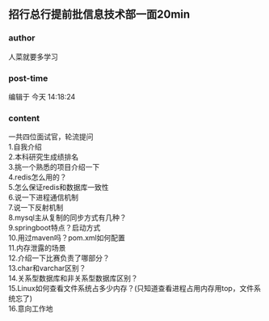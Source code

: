 ## 招行总行提前批信息技术部一面20min
### author 
人菜就要多学习
### post-time 

编辑于  今天 14:18:24
### content 
<div class="post-topic-des nc-post-content">
 一共四位面试官，轮流提问
 <br/>
 1.自我介绍
 <br/>
 2.本科研究生成绩排名
 <br/>
 3.挑一个熟悉的项目介绍一下
 <br/>
 4.redis怎么用的？
 <br/>
 5.怎么保证redis和数据库一致性
 <br/>
 6.说一下进程通信机制
 <br/>
 7.说一下反射机制
 <br/>
 8.mysql主从复制的同步方式有几种？
 <br/>
 9.springboot特点？启动方式
 <br/>
 10.用过maven吗？pom.xml如何配置
 <br/>
 11.内存泄露的场景
 <br/>
 12.介绍一下比赛负责了哪部分？
 <br/>
 13.char和varchar区别？
 <br/>
 14.关系型数据库和非关系型数据库区别？
 <br/>
 15.Linux如何查看文件系统占多少内存？(只知道查看进程占用内存用top，文件系统忘了)
 <br/>
 16.意向工作地
</div>
